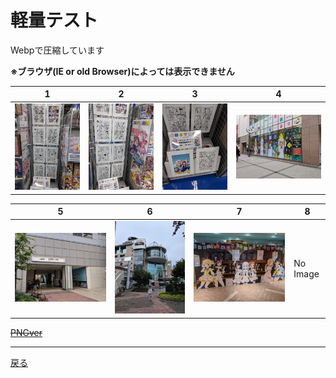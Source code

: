 # 軽量テスト

Webpで圧縮しています

 **※ブラウザ(IE or old Browser)によっては表示できません**
 

|1|2|3|4|
|---|---|---|---|
|![01](webp_img/img_01.webp)|![02](webp_img/img_02.webp)|![03](webp_img/img_03.webp)|![04](webp_img/img_04.webp)|

|5|6|7|8|
|---|---|---|---|
|![05](webp_img/img_05.webp)|![06](webp_img/img_06.webp)|![07](webp_img/img_07.webp)|No Image|


~~[PNGver](https://git.kasumin.tokyo/png/)~~

 - - -
[戻る](https://git.kasumin.tokyo)
